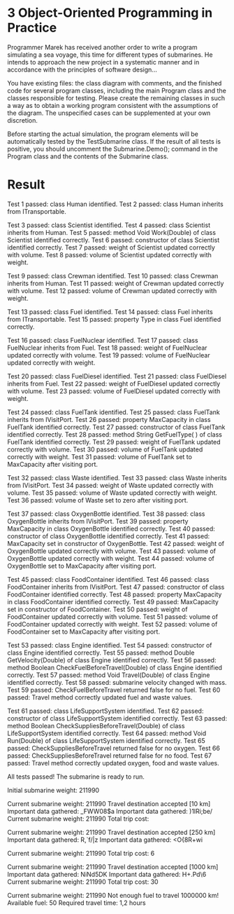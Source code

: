 # 3 Object-Oriented Programming in Practice

Programmer Marek has received another order to write a program simulating a sea voyage, this time for different types of submarines. He intends to approach the new project in a systematic manner and in accordance with the principles of software design…

You have existing files: the class diagram with comments, and the finished code for several program classes, including the main Program class and the classes responsible for testing. Please create the remaining classes in such a way as to obtain a working program consistent with the assumptions of the diagram. The unspecified cases can be supplemented at your own discretion.

Before starting the actual simulation, the program elements will be automatically tested by the TestSubmarine class. If the result of all tests is positive, you should uncomment the Submarine.Demo(); command in the Program class and the contents of the Submarine class.


# Result

Test 1 passed: class Human identified.
Test 2 passed: class Human inherits from ITransportable.

Test 3 passed: class Scientist identified.
Test 4 passed: class Scientist inherits from Human.
Test 5 passed: method Void Work(Double) of class Scientist identified correctly.
Test 6 passed: constructor of class Scientist identified correctly.
Test 7 passed: weight of Scientist updated correctly with volume.
Test 8 passed: volume of Scientist updated correctly with weight.

Test 9 passed: class Crewman identified.
Test 10 passed: class Crewman inherits from Human.
Test 11 passed: weight of Crewman updated correctly with volume.
Test 12 passed: volume of Crewman updated correctly with weight.

Test 13 passed: class Fuel identified.
Test 14 passed: class Fuel inherits from ITransportable.
Test 15 passed: property Type in class Fuel identified correctly.

Test 16 passed: class FuelNuclear identified.
Test 17 passed: class FuelNuclear inherits from Fuel.
Test 18 passed: weight of FuelNuclear updated correctly with volume.
Test 19 passed: volume of FuelNuclear updated correctly with weight.

Test 20 passed: class FuelDiesel identified.
Test 21 passed: class FuelDiesel inherits from Fuel.
Test 22 passed: weight of FuelDiesel updated correctly with volume.
Test 23 passed: volume of FuelDiesel updated correctly with weight.

Test 24 passed: class FuelTank identified.
Test 25 passed: class FuelTank inherits from IVisitPort.
Test 26 passed: property MaxCapacity in class FuelTank identified correctly.
Test 27 passed: constructor of class FuelTank identified correctly.
Test 28 passed: method String GetFuelType( ) of class FuelTank identified correctly.
Test 29 passed: weight of FuelTank updated correctly with volume.
Test 30 passed: volume of FuelTank updated correctly with weight.
Test 31 passed: volume of FuelTank set to MaxCapacity after visiting port.

Test 32 passed: class Waste identified.
Test 33 passed: class Waste inherits from IVisitPort.
Test 34 passed: weight of Waste updated correctly with volume.
Test 35 passed: volume of Waste updated correctly with weight.
Test 36 passed: volume of Waste set to zero after visiting port.

Test 37 passed: class OxygenBottle identified.
Test 38 passed: class OxygenBottle inherits from IVisitPort.
Test 39 passed: property MaxCapacity in class OxygenBottle identified correctly.
Test 40 passed: constructor of class OxygenBottle identified correctly.
Test 41 passed: MaxCapacity set in constructor of  OxygenBottle.
Test 42 passed: weight of OxygenBottle updated correctly with volume.
Test 43 passed: volume of OxygenBottle updated correctly with weight.
Test 44 passed: volume of OxygenBottle set to MaxCapacity after visiting port.

Test 45 passed: class FoodContainer identified.
Test 46 passed: class FoodContainer inherits from IVisitPort.
Test 47 passed: constructor of class FoodContainer identified correctly.
Test 48 passed: property MaxCapacity in class FoodContainer identified correctly.
Test 49 passed: MaxCapacity set in constructor of  FoodContainer.
Test 50 passed: weight of FoodContainer updated correctly with volume.
Test 51 passed: volume of FoodContainer updated correctly with weight.
Test 52 passed: volume of FoodContainer set to MaxCapacity after visiting port.

Test 53 passed: class Engine identified.
Test 54 passed: constructor of class Engine identified correctly.
Test 55 passed: method Double GetVelocity(Double) of class Engine identified correctly.
Test 56 passed: method Boolean CheckFuelBeforeTravel(Double) of class Engine identified correctly.
Test 57 passed: method Void Travel(Double) of class Engine identified correctly.
Test 58 passed: submarine velocity changed with mass.
Test 59 passed: CheckFuelBeforeTravel returned false for no fuel.
Test 60 passed: Travel method correctly updated fuel and waste values.

Test 61 passed: class LifeSupportSystem identified.
Test 62 passed: constructor of class LifeSupportSystem identified correctly.
Test 63 passed: method Boolean CheckSuppliesBeforeTravel(Double) of class LifeSupportSystem identified correctly.
Test 64 passed: method Void Run(Double) of class LifeSupportSystem identified correctly.
Test 65 passed: CheckSuppliesBeforeTravel returned false for no oxygen.
Test 66 passed: CheckSuppliesBeforeTravel returned false for no food.
Test 67 passed: Travel method correctly updated oxygen, food and waste values.

All tests passed! The submarine is ready to run.


Initial submarine weight: 211990

Current submarine weight: 211990
Travel destination accepted [10 km]
Important data gathered: _FWW08$a
Important data gathered: )1lRi;be/
Current submarine weight: 211990
Total trip cost:

Current submarine weight: 211990
Travel destination accepted [250 km]
Important data gathered: R,`f/|z
Important data gathered: <O{8R+wi

Current submarine weight: 211990
Total trip cost: 6

Current submarine weight: 211990
Travel destination accepted [1000 km]
Important data gathered: NiNd5DK
Important data gathered: H+.Pd\6
Current submarine weight: 211990
Total trip cost: 30

Current submarine weight: 211990
Not enough fuel to travel 1000000 km!
Available fuel: 50
Required travel time: 1,2 hours
